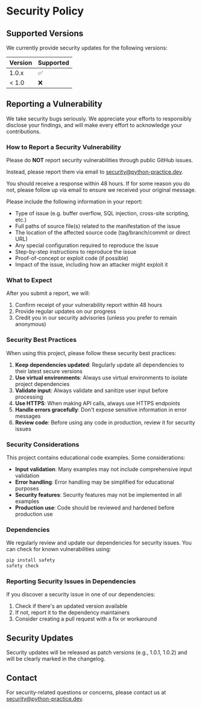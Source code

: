 # Security Policy

## Supported Versions

We currently provide security updates for the following versions:

| Version | Supported          |
| ------- | ------------------ |
| 1.0.x   | :white_check_mark: |
| < 1.0   | :x:                |

## Reporting a Vulnerability

We take security bugs seriously. We appreciate your efforts to responsibly disclose your findings, and will make every effort to acknowledge your contributions.

### How to Report a Security Vulnerability

Please do **NOT** report security vulnerabilities through public GitHub issues.

Instead, please report them via email to [security@python-practice.dev](mailto:security@python-practice.dev).

You should receive a response within 48 hours. If for some reason you do not, please follow up via email to ensure we received your original message.

Please include the following information in your report:

- Type of issue (e.g. buffer overflow, SQL injection, cross-site scripting, etc.)
- Full paths of source file(s) related to the manifestation of the issue
- The location of the affected source code (tag/branch/commit or direct URL)
- Any special configuration required to reproduce the issue
- Step-by-step instructions to reproduce the issue
- Proof-of-concept or exploit code (if possible)
- Impact of the issue, including how an attacker might exploit it

### What to Expect

After you submit a report, we will:

1. Confirm receipt of your vulnerability report within 48 hours
2. Provide regular updates on our progress
3. Credit you in our security advisories (unless you prefer to remain anonymous)

### Security Best Practices

When using this project, please follow these security best practices:

1. **Keep dependencies updated**: Regularly update all dependencies to their latest secure versions
2. **Use virtual environments**: Always use virtual environments to isolate project dependencies
3. **Validate input**: Always validate and sanitize user input before processing
4. **Use HTTPS**: When making API calls, always use HTTPS endpoints
5. **Handle errors gracefully**: Don't expose sensitive information in error messages
6. **Review code**: Before using any code in production, review it for security issues

### Security Considerations

This project contains educational code examples. Some considerations:

- **Input validation**: Many examples may not include comprehensive input validation
- **Error handling**: Error handling may be simplified for educational purposes
- **Security features**: Security features may not be implemented in all examples
- **Production use**: Code should be reviewed and hardened before production use

### Dependencies

We regularly review and update our dependencies for security issues. You can check for known vulnerabilities using:

```bash
pip install safety
safety check
```

### Reporting Security Issues in Dependencies

If you discover a security issue in one of our dependencies:

1. Check if there's an updated version available
2. If not, report it to the dependency maintainers
3. Consider creating a pull request with a fix or workaround

## Security Updates

Security updates will be released as patch versions (e.g., 1.0.1, 1.0.2) and will be clearly marked in the changelog.

## Contact

For security-related questions or concerns, please contact us at [security@python-practice.dev](mailto:security@python-practice.dev).